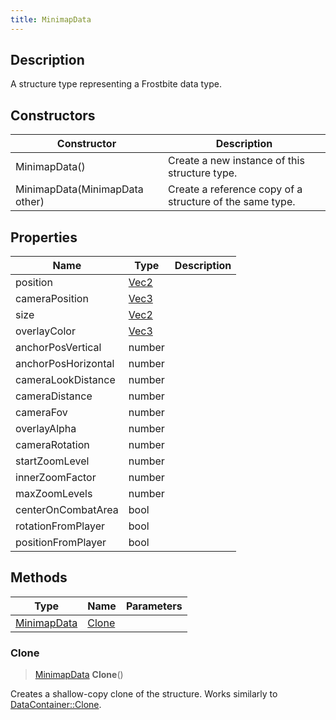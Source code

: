 ```yaml
---
title: MinimapData
---
```

## Description

A structure type representing a Frostbite data type.

## Constructors

| Constructor                    | Description                                              |
| ------------------------------ | -------------------------------------------------------- |
| MinimapData()                  | Create a new instance of this structure type.            |
| MinimapData(MinimapData other) | Create a reference copy of a structure of the same type. |

## Properties

| Name                | Type                              | Description |
| ------------------- | --------------------------------- | ----------- |
| position            | [Vec2](/vext/ref/shared/class/vec2) |             |
| cameraPosition      | [Vec3](/vext/ref/shared/class/vec3) |             |
| size                | [Vec2](/vext/ref/shared/class/vec2) |             |
| overlayColor        | [Vec3](/vext/ref/shared/class/vec3) |             |
| anchorPosVertical   | number                            |             |
| anchorPosHorizontal | number                            |             |
| cameraLookDistance  | number                            |             |
| cameraDistance      | number                            |             |
| cameraFov           | number                            |             |
| overlayAlpha        | number                            |             |
| cameraRotation      | number                            |             |
| startZoomLevel      | number                            |             |
| innerZoomFactor     | number                            |             |
| maxZoomLevels       | number                            |             |
| centerOnCombatArea  | bool                              |             |
| rotationFromPlayer  | bool                              |             |
| positionFromPlayer  | bool                              |             |

## Methods

| Type                       | Name            | Parameters |
| -------------------------- | --------------- | ---------- |
| [MinimapData](/vext/ref/fb/minimapdata/) | [Clone](#clone) |            |

### Clone

> [MinimapData](/vext/ref/fb/minimapdata/) **Clone**()

Creates a shallow-copy clone of the structure. Works similarly to [DataContainer::Clone](/vext/ref/shared/class/datacontainer#clone).
